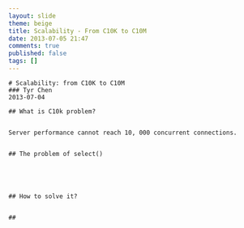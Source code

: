 ```yaml
---
layout: slide
theme: beige
title: Scalability - From C10K to C10M
date: 2013-07-05 21:47
comments: true
published: false
tags: []
---
```


    # Scalability: from C10K to C10M
    ### Tyr Chen
    2013-07-04

<!--more-->

    ## What is C10k problem?


    Server performance cannot reach 10, 000 concurrent connections.


    ## The problem of select()


    


    ## How to solve it?


    ## 
